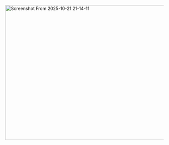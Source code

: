 <img width="1036" height="430" alt="Screenshot From 2025-10-21 21-14-11" src="https://github.com/user-attachments/assets/5ab6f836-7ffb-428e-b917-99b473ea7fcb" />
